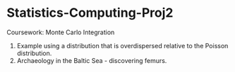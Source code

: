 # Statistics-Computing-Proj2
Coursework: Monte Carlo Integration
1.  Example using a distribution that is overdispersed relative to the Poisson distribution.
2.  Archaeology in the Baltic Sea - discovering femurs.
